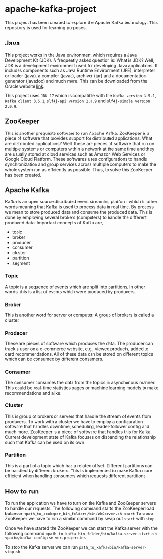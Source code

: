 # apache-kafka-project
This project has been created to explore the Apache Kafka technology. This repository is used for learning purposes. 

## Java 

This project works in the Java environment which requires a Java Development Kit (JDK). A frequently asked question is: What is JDK? 
Well, JDK is a development environment used for developing Java applications. It includes components such as Java Runtime Environment (JRE), interpreter or loader (java), a compiler (javac), archiver (jar) and a documentation generator (javadoc) and much more. This can be downloaded from the Oracle website [link](https://www.oracle.com/java/technologies/downloads/).   

This project uses `JDK 17` which is compatible with the `Kafka version 3.5.1`, `Kafka client 3.5.1`, `slf4j-api version 2.0.9` and `slf4j-simple version 2.0.9`. 

## ZooKeeper 
This is another prequisite software to run Apache Kafka. ZooKeeper is a piece of software that provides support for distributed applications. 
What are distributed applications? Well, these are pieces of software that run on multiple systems or computers within a network at the same time and they are usually stored at cloud services such as Amazon Web Services or Google Cloud Platform. 
These softwares uses configurations to handle synchronization and group services across multiple computers to make the whole system run as effciently as possible. Thus, to solve this ZooKeeper has been created. 

## Apache Kafka 
Kafka is an open source distributed event streaming platform which in other words meaning that Kafka is used to process data in real time. By process we mean to store produced data and consume the produced data. This is done by employing several brokers (computers) to handle the different produced data. Important concepts of Kafka are, 
- topic
- broker
- producer
- consumer 
- cluster
- partition
- segment 

### Topic 
A topic is a sequence of events which are split into partitions. In other words, this is a list of events which were produced by producers. 

### Broker 
This is another word for server or computer. A group of brokers is called a cluster. 

### Producer 
These are pieces of software which produces the data. The producer can track a user on a e-commerce website, e.g., viewed products, added to card recommendations. All of these data can be stored on different topics which can be consumed by different consumers. 

### Consumer 
The consumer consumes the data from the topics in asynchonous manner. This could be real-time statistics pages or machine learning models to make recommendations and alike. 

### Cluster 
This is group of brokers or servers that handle the stream of events from producers. To work with a cluster we have to employ a configuration software that handles downtime, scheduling, leader-follower config and much more. ZooKeeper is a piece of software that handles this for Kafka. Current development state of Kafka focuses on disbanding the relationship such that Kafka can be used on its own. 

### Partition 
This is a part of a topic which has a related offset. Different partitions can be handled by different brokers. This is implemented to make Kafka more efficient when handling consumers which requests different partitions. 

## How to run 
To run the application we have to turn on the Kafka and ZooKeeper servers to handle our requests. 
The following command starts the ZooKeeper load balancer 
`<path_to_zookeper_bin_folder>/bin/zkServer.sh start`
To close ZooKeeper we have to run a similar command by swap out `start` with `stop`. 

Once we have started the ZooKeeper we can start the Kafka server with the following command
`<path_to_kafka_bin_folder/bin/kafka-server-start.sh <path>/kafka-config/server.properties`

To stop the Kafka server we can run 
`path_to_kafka/bin/kafka-server-stop.sh`

